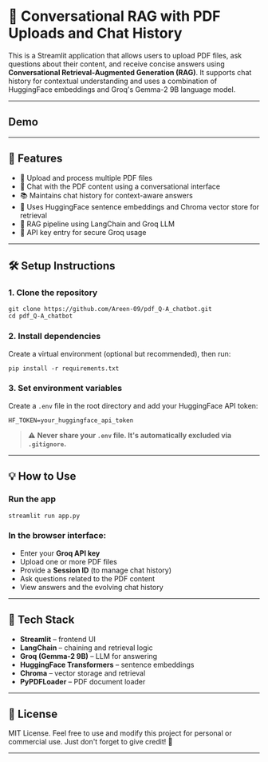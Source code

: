 # 🧠 Conversational RAG with PDF Uploads and Chat History

This is a Streamlit application that allows users to upload PDF files, ask questions about their content, and receive concise answers using **Conversational Retrieval-Augmented Generation (RAG)**. It supports chat history for contextual understanding and uses a combination of HuggingFace embeddings and Groq's Gemma-2 9B language model.

---
## Demo

---
## 🚀 Features

- 📄 Upload and process multiple PDF files
- 💬 Chat with the PDF content using a conversational interface
- 📚 Maintains chat history for context-aware answers
- 🔎 Uses HuggingFace sentence embeddings and Chroma vector store for retrieval
- 🧠 RAG pipeline using LangChain and Groq LLM
- 🔐 API key entry for secure Groq usage

---

## 🛠️ Setup Instructions

### 1. Clone the repository

<pre><code>git clone https://github.com/Areen-09/pdf_Q-A_chatbot.git
cd pdf_Q-A_chatbot
</code></pre>

### 2. Install dependencies

Create a virtual environment (optional but recommended), then run:

<pre><code>pip install -r requirements.txt
</code></pre>

### 3. Set environment variables

Create a `.env` file in the root directory and add your HuggingFace API token:

<pre><code>HF_TOKEN=your_huggingface_api_token
</code></pre>

> ⚠️ **Never share your `.env` file. It's automatically excluded via `.gitignore`.**

---

## 💡 How to Use

### Run the app

<pre><code>streamlit run app.py
</code></pre>

### In the browser interface:

- Enter your **Groq API key**
- Upload one or more PDF files
- Provide a **Session ID** (to manage chat history)
- Ask questions related to the PDF content
- View answers and the evolving chat history

---

## 🧩 Tech Stack

- **Streamlit** – frontend UI
- **LangChain** – chaining and retrieval logic
- **Groq (Gemma-2 9B)** – LLM for answering
- **HuggingFace Transformers** – sentence embeddings
- **Chroma** – vector storage and retrieval
- **PyPDFLoader** – PDF document loader

---

## 📄 License

MIT License. Feel free to use and modify this project for personal or commercial use. Just don't forget to give credit! 🙌

---
